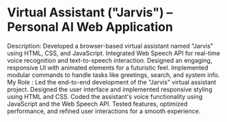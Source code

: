 #	Virtual Assistant ("Jarvis") – Personal AI Web Application
Description: Developed a browser-based virtual assistant named "Jarvis" using HTML, CSS, and JavaScript. Integrated Web Speech API for real-time voice recognition and text-to-speech interaction.
Designed an engaging, responsive UI with animated elements for a futuristic feel.
Implemented modular commands to handle tasks like greetings, search, and system info.
My Role : Led the end-to-end development of the "Jarvis" virtual assistant project. Designed the user interface and implemented responsive styling using HTML and CSS. Coded the assistant's voice functionality using JavaScript and the Web Speech API. Tested features, optimized performance, and refined user interactions for a smooth experience.

